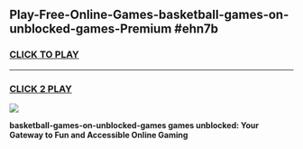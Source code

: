
## Play-Free-Online-Games-basketball-games-on-unblocked-games-Premium #ehn7b
<h3>
<a href="https://premium.freeplayer.one?title=basketball-games-on-unblocked-games&ref=8M">CLICK TO PLAY</a></h3>
<hr>

<h3>
<a href="https://premium.freeplayer.one?title=basketball-games-on-unblocked-games&ref=8M">CLICK 2 PLAY</a>
  
</h3>

<a href="https://premium.freeplayer.one?title=basketball-games-on-unblocked-games&ref=8M"><img src="https://clearcache.store/games.png"></a>


**basketball-games-on-unblocked-games games unblocked: Your Gateway to Fun and Accessible Online Gaming**
